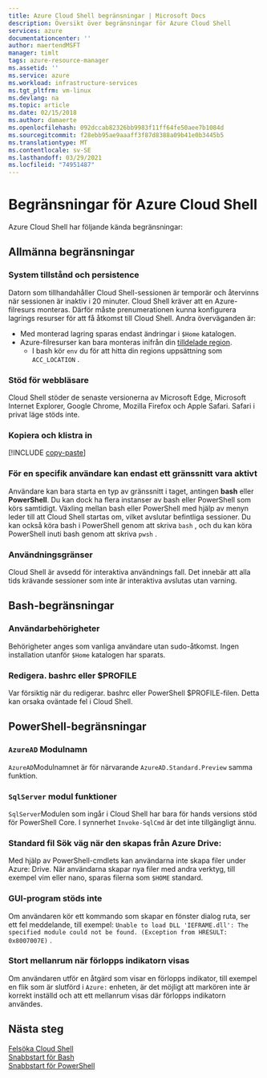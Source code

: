 ```yaml
---
title: Azure Cloud Shell begränsningar | Microsoft Docs
description: Översikt över begränsningar för Azure Cloud Shell
services: azure
documentationcenter: ''
author: maertendMSFT
manager: timlt
tags: azure-resource-manager
ms.assetid: ''
ms.service: azure
ms.workload: infrastructure-services
ms.tgt_pltfrm: vm-linux
ms.devlang: na
ms.topic: article
ms.date: 02/15/2018
ms.author: damaerte
ms.openlocfilehash: 092dccab82326bb9983f11ff64fe50aee7b1084d
ms.sourcegitcommit: f28ebb95ae9aaaff3f87d8388a09b41e0b3445b5
ms.translationtype: MT
ms.contentlocale: sv-SE
ms.lasthandoff: 03/29/2021
ms.locfileid: "74951487"
---
```

# <a name="limitations-of-azure-cloud-shell"></a>Begränsningar för Azure Cloud Shell

Azure Cloud Shell har följande kända begränsningar:

## <a name="general-limitations"></a>Allmänna begränsningar

### <a name="system-state-and-persistence"></a>System tillstånd och persistence

Datorn som tillhandahåller Cloud Shell-sessionen är temporär och återvinns när sessionen är inaktiv i 20 minuter. Cloud Shell kräver att en Azure-filresurs monteras. Därför måste prenumerationen kunna konfigurera lagrings resurser för att få åtkomst till Cloud Shell. Andra överväganden är:

* Med monterad lagring sparas endast ändringar i `$Home` katalogen.
* Azure-filresurser kan bara monteras inifrån din [tilldelade region](persisting-shell-storage.md#mount-a-new-clouddrive).
  * I bash kör `env` du för att hitta din regions uppsättning som `ACC_LOCATION` .

### <a name="browser-support"></a>Stöd för webbläsare

Cloud Shell stöder de senaste versionerna av Microsoft Edge, Microsoft Internet Explorer, Google Chrome, Mozilla Firefox och Apple Safari. Safari i privat läge stöds inte.

### <a name="copy-and-paste"></a>Kopiera och klistra in

[!INCLUDE [copy-paste](../../includes/cloud-shell-copy-paste.md)]

### <a name="for-a-given-user-only-one-shell-can-be-active"></a>För en specifik användare kan endast ett gränssnitt vara aktivt

Användare kan bara starta en typ av gränssnitt i taget, antingen **bash** eller **PowerShell**. Du kan dock ha flera instanser av bash eller PowerShell som körs samtidigt. Växling mellan bash eller PowerShell med hjälp av menyn leder till att Cloud Shell startas om, vilket avslutar befintliga sessioner. Du kan också köra bash i PowerShell genom att skriva `bash` , och du kan köra PowerShell inuti bash genom att skriva `pwsh` .

### <a name="usage-limits"></a>Användningsgränser

Cloud Shell är avsedd för interaktiva användnings fall. Det innebär att alla tids krävande sessioner som inte är interaktiva avslutas utan varning.

## <a name="bash-limitations"></a>Bash-begränsningar

### <a name="user-permissions"></a>Användarbehörigheter

Behörigheter anges som vanliga användare utan sudo-åtkomst. Ingen installation utanför `$Home` katalogen har sparats.

### <a name="editing-bashrc-or-profile"></a>Redigera. bashrc eller $PROFILE

Var försiktig när du redigerar. bashrc eller PowerShell $PROFILE-filen. Detta kan orsaka oväntade fel i Cloud Shell.

## <a name="powershell-limitations"></a>PowerShell-begränsningar

### <a name="azuread-module-name"></a>`AzureAD` Modulnamn

`AzureAD`Modulnamnet är för närvarande `AzureAD.Standard.Preview` samma funktion.

### <a name="sqlserver-module-functionality"></a>`SqlServer` modul funktioner

`SqlServer`Modulen som ingår i Cloud Shell har bara för hands versions stöd för PowerShell Core. I synnerhet `Invoke-SqlCmd` är det inte tillgängligt ännu.

### <a name="default-file-location-when-created-from-azure-drive"></a>Standard fil Sök väg när den skapas från Azure Drive:

Med hjälp av PowerShell-cmdlets kan användarna inte skapa filer under Azure: Drive. När användarna skapar nya filer med andra verktyg, till exempel vim eller nano, sparas filerna som `$HOME` standard. 

### <a name="gui-applications-are-not-supported"></a>GUI-program stöds inte

Om användaren kör ett kommando som skapar en fönster dialog ruta, ser ett fel meddelande, till exempel: `Unable to load DLL 'IEFRAME.dll': The specified module could not be found. (Exception from HRESULT: 0x8007007E)` .

### <a name="large-gap-after-displaying-progress-bar"></a>Stort mellanrum när förlopps indikatorn visas

Om användaren utför en åtgärd som visar en förlopps indikator, till exempel en flik som är slutförd i `Azure:` enheten, är det möjligt att markören inte är korrekt inställd och att ett mellanrum visas där förlopps indikatorn användes.

## <a name="next-steps"></a>Nästa steg

[Felsöka Cloud Shell](troubleshooting.md) <br>
[Snabbstart för Bash](quickstart.md) <br>
[Snabbstart för PowerShell](quickstart-powershell.md)
